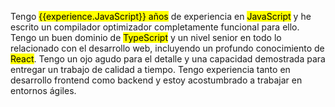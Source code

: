 Tengo <mark>{{experience.JavaScript}} años</mark> de experiencia en <mark>JavaScript</mark> y he escrito un compilador optimizador completamente funcional para ello. Tengo un buen dominio de <mark>TypeScript</mark> y un nivel senior en todo lo relacionado con el desarrollo web, incluyendo un profundo conocimiento de <mark>React</mark>. Tengo un ojo agudo para el detalle y una capacidad demostrada para entregar un trabajo de calidad a tiempo. Tengo experiencia tanto en desarrollo frontend como backend y estoy acostumbrado a trabajar en entornos ágiles.